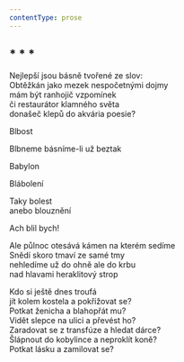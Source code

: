 ```yaml
---
contentType: prose
---
```


## \* \* \*

Nejlepší jsou básně tvořené ze slov:  
Obtěžkán jako mezek nespočetnými dojmy  
mám být ranhojič vzpomínek  
či restaurátor klamného světa  
donašeč klepů do akvária poesie?

Blbost

Blbneme básníme-li už beztak

Babylon

Blábolení

Taky bolest  
anebo blouznění

Ach blil bych!

Ale půlnoc otesává kámen na kterém sedíme  
Snědí skoro tmaví ze samé tmy  
nehledíme už do ohně ale do krbu  
nad hlavami heraklitový strop

Kdo si ještě dnes troufá  
jít kolem kostela a pokřižovat se?  
Potkat ženicha a blahopřát mu?  
Vidět slepce na ulici a převést ho?  
Zaradovat se z transfúze a hledat dárce?  
Šlápnout do kobylince a neproklít koně?  
Potkat lásku a zamilovat se?
